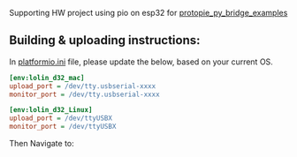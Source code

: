 Supporting HW project using pio on esp32 for [protopie_py_bridge_examples](https://github.com/OpenProphetLabGMBH/protopie_py_bridge_examples/tree/master/python_mqtt_bridge)

## Building & uploading instructions:
In [platformio.ini](https://github.com/OpenProphetLabGMBH/demo_esp32_base/blob/main/platformio.ini) file, please update the below, based on your current OS.
```ini
[env:lolin_d32_mac]
upload_port = /dev/tty.usbserial-xxxx
monitor_port = /dev/tty.usbserial-xxxx

[env:lolin_d32_Linux]
upload_port = /dev/ttyUSBX
monitor_port = /dev/ttyUSBX
```

Then Navigate to:

